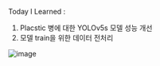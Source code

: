 Today I Learned :

1. Placstic 병에 대한 YOLOv5s 모델 성능 개선
2. 모델 train을 위한 데이터 전처리

![image](https://user-images.githubusercontent.com/108285793/220272864-253488da-bbfb-4c66-86b2-ac7ce113c3c4.png)
